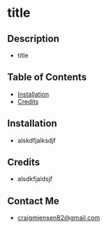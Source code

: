 # title

## Description 

  * title

## Table of Contents

  * [Installation](#installation)
  * [Credits](#credits)

## Installation

  * alskdfjalksdjf

## Credits

  * alsdkfjaldsjf


## Contact Me
  
  * craigmjensen82@gmail.com
